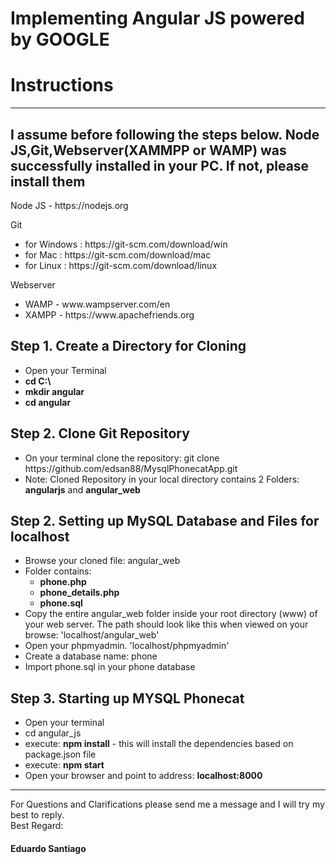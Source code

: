 <h1>Implementing Angular JS powered by GOOGLE</h1>
<h1>Instructions</h1>
<hr/>
<h2>I assume before following the steps below. Node JS,Git,Webserver(XAMMPP or WAMP) was successfully installed in your PC. If not, please install them</h2>
<p>Node JS - https://nodejs.org</p>
<p>Git 
<ul>
    <li>for Windows : https://git-scm.com/download/win</li>
    <li>for Mac : https://git-scm.com/download/mac</li>
    <li>for Linux : https://git-scm.com/download/linux</li>
</ul>
</p>
<p>Webserver
    <ul>
        <li>WAMP - www.wampserver.com/en</li>
        <li>XAMPP - https://www.apachefriends.org</li>
    </ul>
</p>
<h2>Step 1. Create a Directory for Cloning</h2>
<p>
<ul>
  <li>Open your Terminal</li>
  <li><b>cd C:\</b></li>
  <li><b>mkdir angular</b></li>
  <li><b>cd angular</b></li>
</ul>
</p>

<h2>Step 2. Clone Git Repository</h2>
<p>
<ul>
  <li>On your terminal clone the repository: git clone https://github.com/edsan88/MysqlPhonecatApp.git</li>
  <li>Note: Cloned Repository in your local directory contains 2 Folders: <b>angularjs</b> and <b>angular_web</b></li>
</ul>
</p>

<h2>Step 2. Setting up MySQL Database and Files for localhost</h2>
<p>
<ul>
  <li>Browse your cloned file: angular_web</li>
  <li>Folder contains:
    <ul>
        <li><b>phone.php</b></li>
        <li><b>phone_details.php</b></li>
        <li><b>phone.sql</b></li>
    </ul>
  </li>
  <li>Copy the entire angular_web folder inside your root directory (www) of your web server.  The path should look like this when viewed on your browse: 'localhost/angular_web'</li>
  <li>Open your phpmyadmin. 'localhost/phpmyadmin'</li>
  <li>Create a database name: phone</li>
  <li>Import phone.sql in your phone database</li>
</ul>
</p>

<h2>Step 3. Starting up MYSQL Phonecat</h2>
<p>
    <ul>
        <li>Open your terminal</li>
        <li>cd angular_js</li>
        <li>execute: <b>npm install</b> -  this will install the dependencies based on package.json file</li>
        <li>execute: <b>npm start</b></li>
        <li>Open your browser and point to address: <b>localhost:8000</b></li>
    </ul>
</p>

<hr>
<p>For Questions and Clarifications please send me a message and I will try my best to reply.
<br>Best Regard: <br>
<h4>Eduardo Santiago</h4> 
</p>

